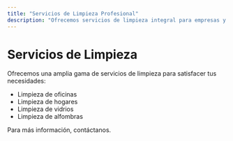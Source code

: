 ```yaml
---
title: "Servicios de Limpieza Profesional"
description: "Ofrecemos servicios de limpieza integral para empresas y hogares."
---
```


# Servicios de Limpieza

Ofrecemos una amplia gama de servicios de limpieza para satisfacer tus necesidades:

* Limpieza de oficinas
* Limpieza de hogares
* Limpieza de vidrios
* Limpieza de alfombras

Para más información, contáctanos.